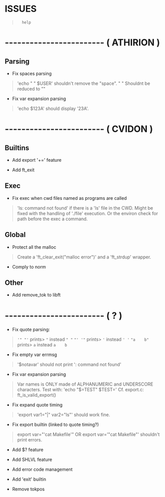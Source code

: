 

#           ISSUES


>       help

# ------------------------ ( ATHIRION )

##  Parsing

- Fix spaces parsing
> 'echo " " $USER' shouldn't remove the "space".
> "      " Shouldnt be reduced to ""

- Fix var expansion parsing
> 'echo $123A' should display '23A'.

# ------------------------ ( CVIDON )

##  Builtins

- Add export '+=' feature

- Add ft_exit

##  Exec

- Fix exec when cwd files named as programs are called
> 'ls: command not found' if there is a 'ls' file in the CWD.
> Might be fixed with the handling of './file' execution. Or the
> environ check for path before the exec a command.

##  Global

- Protect all the malloc
> Create a 'ft_clear_exit("malloc error")' and a 'ft_strdup' wrapper.

- Comply to norm

##  Other

- Add remove_tok to libft

# ------------------------ ( ? )

- Fix quote parsing:
> `'" "'`      prints> `"` instead `" "`
> `"' '"`      prints> `'` instead `' '`
> `"a    b"` prints> `a` instead `a    b`

- Fix empty var errmsg
> '$notavar' should not print ': command not found'

- Fix var expansion parsing
> Var names is ONLY made of ALPHANUMERIC and UNDERSCORE characters.
> Test with: 'echo "$=TEST" $TEST='
> Cf. export.c: ft_is_valid_export()

- Fix expand quote timing
> 'export var1="|" var2="ls"' should work fine.

- Fix export builtin (linked to quote timing?)
> export var="'cat Makefile'" OR export var='"cat Makefile"' shouldn't
> print errors.

- Add $? feature

- Add SHLVL feature

- Add error code management

- Add 'exit' builtin

- Remove tokpos
